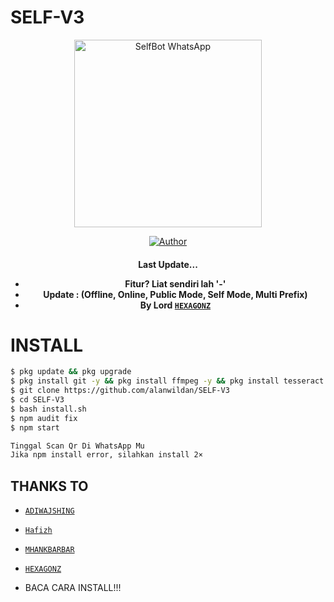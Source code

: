 # SELF-V3

<div align="center">
<img src="https://i.ibb.co/Btjy1WH/9607f3d0c4fe.jpg" alt="SelfBot WhatsApp" width="300" />

>
>
>
</div>
<p align="center">
  <a href="https://github.com/alanwildan"><img title="Author" src="https://img.shields.io/badge/Author-Alanwildan-red.svg?style=for-the-badge&logo=github" /></a>
  <h4 align="center">
</p>

Last Update...
* Fitur? Liat sendiri lah '-'
* Update : (Offline, Online, Public Mode, Self Mode, Multi Prefix)
* By Lord [`HEXAGONZ`](https://github.com/Hexagonz)


# INSTALL

```bash
$ pkg update && pkg upgrade
$ pkg install git -y && pkg install ffmpeg -y && pkg install tesseract -y && pkg install nodejs -y
$ git clone https://github.com/alanwildan/SELF-V3
$ cd SELF-V3
$ bash install.sh
$ npm audit fix
$ npm start

Tinggal Scan Qr Di WhatsApp Mu
Jika npm install error, silahkan install 2×
```

## THANKS TO

* [`ADIWAJSHING`](https://github.com/adiwajshing/Baileys) 
* [`Hafizh`](https://github.com/HAFizh-15) 
* [`MHANKBARBAR`](https://github.com/MhankBarBar)
* [`HEXAGONZ`](https://github.com/Hexagonz)

* BACA CARA INSTALL!!!
